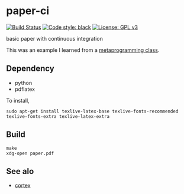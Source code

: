 # paper-ci
[![Build Status](https://travis-ci.com/jpdeleon/chronos.svg?branch=master)](https://travis-ci.com/jpdeleon/paper-ci)
[![Code style: black](https://img.shields.io/badge/code%20style-black-000000.svg)](https://github.com/ambv/black)
[![License: GPL v3](https://img.shields.io/badge/license-GPLv3-blue.svg)](https://www.gnu.org/licenses/gpl-3.0)

basic paper with continuous integration

This was an example I learned from a [metaprogramming class](https://www.youtube.com/watch?v=_Ms1Z4xfqv4).

## Dependency
* python
* pdflatex

To install,
```shell
sudo apt-get install texlive-latex-base texlive-fonts-recommended texlive-fonts-extra texlive-latex-extra
```

## Build
```shell
make
xdg-open paper.pdf
```
## See alo
* [cortex](https://github.com/rodluger/corTeX)
